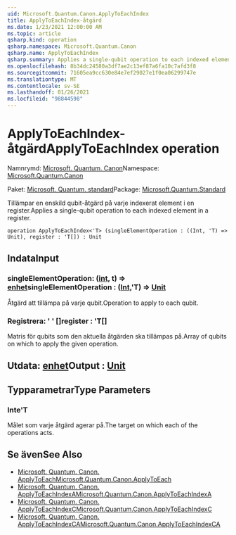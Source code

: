 ```yaml
---
uid: Microsoft.Quantum.Canon.ApplyToEachIndex
title: ApplyToEachIndex-åtgärd
ms.date: 1/23/2021 12:00:00 AM
ms.topic: article
qsharp.kind: operation
qsharp.namespace: Microsoft.Quantum.Canon
qsharp.name: ApplyToEachIndex
qsharp.summary: Applies a single-qubit operation to each indexed element in a register.
ms.openlocfilehash: 8b34dc24580a3df7ae2c13ef87a6fa10c7afd3f8
ms.sourcegitcommit: 71605ea9cc630e84e7ef29027e1f0ea06299747e
ms.translationtype: MT
ms.contentlocale: sv-SE
ms.lasthandoff: 01/26/2021
ms.locfileid: "98844598"
---
```

# <a name="applytoeachindex-operation"></a><span data-ttu-id="55ba7-102">ApplyToEachIndex-åtgärd</span><span class="sxs-lookup"><span data-stu-id="55ba7-102">ApplyToEachIndex operation</span></span>

<span data-ttu-id="55ba7-103">Namnrymd: [Microsoft. Quantum. Canon](xref:Microsoft.Quantum.Canon)</span><span class="sxs-lookup"><span data-stu-id="55ba7-103">Namespace: [Microsoft.Quantum.Canon](xref:Microsoft.Quantum.Canon)</span></span>

<span data-ttu-id="55ba7-104">Paket: [Microsoft. Quantum. standard](https://nuget.org/packages/Microsoft.Quantum.Standard)</span><span class="sxs-lookup"><span data-stu-id="55ba7-104">Package: [Microsoft.Quantum.Standard](https://nuget.org/packages/Microsoft.Quantum.Standard)</span></span>


<span data-ttu-id="55ba7-105">Tillämpar en enskild qubit-åtgärd på varje indexerat element i en register.</span><span class="sxs-lookup"><span data-stu-id="55ba7-105">Applies a single-qubit operation to each indexed element in a register.</span></span>

```qsharp
operation ApplyToEachIndex<'T> (singleElementOperation : ((Int, 'T) => Unit), register : 'T[]) : Unit
```


## <a name="input"></a><span data-ttu-id="55ba7-106">Indata</span><span class="sxs-lookup"><span data-stu-id="55ba7-106">Input</span></span>

### <a name="singleelementoperation--intt--unit"></a><span data-ttu-id="55ba7-107">singleElementOperation: ([int](xref:microsoft.quantum.lang-ref.int), t) => [enhet](xref:microsoft.quantum.lang-ref.unit)</span><span class="sxs-lookup"><span data-stu-id="55ba7-107">singleElementOperation : ([Int](xref:microsoft.quantum.lang-ref.int),'T) => [Unit](xref:microsoft.quantum.lang-ref.unit)</span></span> 

<span data-ttu-id="55ba7-108">Åtgärd att tillämpa på varje qubit.</span><span class="sxs-lookup"><span data-stu-id="55ba7-108">Operation to apply to each qubit.</span></span>


### <a name="register--t"></a><span data-ttu-id="55ba7-109">Registrera: ' ' []</span><span class="sxs-lookup"><span data-stu-id="55ba7-109">register : 'T[]</span></span>

<span data-ttu-id="55ba7-110">Matris för qubits som den aktuella åtgärden ska tillämpas på.</span><span class="sxs-lookup"><span data-stu-id="55ba7-110">Array of qubits on which to apply the given operation.</span></span>



## <a name="output--unit"></a><span data-ttu-id="55ba7-111">Utdata: [enhet](xref:microsoft.quantum.lang-ref.unit)</span><span class="sxs-lookup"><span data-stu-id="55ba7-111">Output : [Unit](xref:microsoft.quantum.lang-ref.unit)</span></span>



## <a name="type-parameters"></a><span data-ttu-id="55ba7-112">Typparametrar</span><span class="sxs-lookup"><span data-stu-id="55ba7-112">Type Parameters</span></span>

### <a name="t"></a><span data-ttu-id="55ba7-113">Inte</span><span class="sxs-lookup"><span data-stu-id="55ba7-113">'T</span></span>

<span data-ttu-id="55ba7-114">Målet som varje åtgärd agerar på.</span><span class="sxs-lookup"><span data-stu-id="55ba7-114">The target on which each of the operations acts.</span></span>

## <a name="see-also"></a><span data-ttu-id="55ba7-115">Se även</span><span class="sxs-lookup"><span data-stu-id="55ba7-115">See Also</span></span>

- [<span data-ttu-id="55ba7-116">Microsoft. Quantum. Canon. ApplyToEach</span><span class="sxs-lookup"><span data-stu-id="55ba7-116">Microsoft.Quantum.Canon.ApplyToEach</span></span>](xref:Microsoft.Quantum.Canon.ApplyToEach)
- [<span data-ttu-id="55ba7-117">Microsoft. Quantum. Canon. ApplyToEachIndexA</span><span class="sxs-lookup"><span data-stu-id="55ba7-117">Microsoft.Quantum.Canon.ApplyToEachIndexA</span></span>](xref:Microsoft.Quantum.Canon.ApplyToEachIndexA)
- [<span data-ttu-id="55ba7-118">Microsoft. Quantum. Canon. ApplyToEachIndexC</span><span class="sxs-lookup"><span data-stu-id="55ba7-118">Microsoft.Quantum.Canon.ApplyToEachIndexC</span></span>](xref:Microsoft.Quantum.Canon.ApplyToEachIndexC)
- [<span data-ttu-id="55ba7-119">Microsoft. Quantum. Canon. ApplyToEachIndexCA</span><span class="sxs-lookup"><span data-stu-id="55ba7-119">Microsoft.Quantum.Canon.ApplyToEachIndexCA</span></span>](xref:Microsoft.Quantum.Canon.ApplyToEachIndexCA)